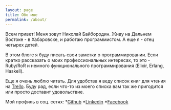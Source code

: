 ```yaml
---
layout: page
title: Обо мне
permalink: /about/
---
```


Всем привет!
Меня зовут Николай Байбородин.
Живу на Дальнем Востоке - в Хабаровске, и работаю программистом. А еще я - отец
четырех детей.

В этом блоге я буду писать свои заметки о программировании. Если кратко рассказать
о моих профессиональных интересах, то это - Ruby/RoR и немного функционального
программирования (Elixir, Erlang, Haskell).

Еще я очень люблю читать. Для удобства я веду список книг для чтения на
[Trello](https://trello.com/b/6dNAQC2l/reading-list). Буду рад, если что-то из
моего списка вам так же пригодится или просто доставит удовольствие.

Мой профиль в соц. сетях:
*[Github](https://github.com/bayborodin)
*[Linkedin](https://www.linkedin.com/in/nbayborodin/)
*[Facebook](https://www.facebook.com/nbayborodin)
